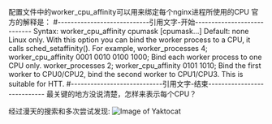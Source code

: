 配置文件中的worker_cpu_affinity可以用来绑定每个nginx进程所使用的CPU
官方的解释是：
#----------------------------引用文字-开始----------------------------
Syntax: worker_cpu_affinity cpumask [cpumask...]
Default: none
Linux only.
With this option you can bind the worker process to a CPU, it calls sched_setaffinity().
For example,
worker_processes 4;
worker_cpu_affinity 0001 0010 0100 1000;
Bind each worker process to one CPU only.
worker_processes 2;
worker_cpu_affinity 0101 1010;
Bind the first worker to CPU0/CPU2, bind the second worker to CPU1/CPU3. This is suitable for HTT.
#----------------------------引用文字-结束----------------------------
最关键的地方没说清楚，怎样来表示每个CPU？

经过漫天的搜索和多次尝试发现:
![Image of Yaktocat](https://octodex.github.com/images/yaktocat.png)
